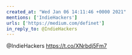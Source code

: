 ```yaml
---
created_at: "Wed Jan 06 14:11:46 +0000 2021"
mentions: ['IndieHackers']
urls: ['https://medium.com/definet']
in_reply_to: @IndieHackers
---
```


@IndieHackers https://t.co/XNrbdj5Fm7